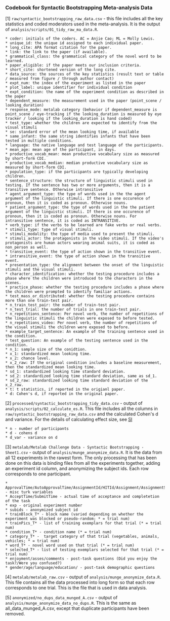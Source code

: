 ### Codebook for Syntactic Bootstrapping Meta-analysis Data 

[1] `raw/syntactic_bootstrapping_raw_data.csv` - this file includes all the key statistics and coded moderators used in the meta-analysis. It is the output of `analysis/scripts/01_tidy_raw_ma_data.R`. 

	* coder: initials of the coders. AC = Anjie Cao; ML = Molly Lewis. 
	* unique_id: the unique id assigned to each individual paper. 
	* long_cite: APA format citation for the paper.
	* link: the link to the paper (if available). 
	* grammatical_class: the grammatical category of the novel word to be learned. 
	* paper_eligible: if the paper meets our inclusion criteria. 
	* short_cite: shortened version of the long cite. 
	* data_source: the sources of the key statistics (result text or table / measured from figure / through author contact)
	* expt_num: the index of the experiment as listed in the paper 
	* plot_label: unique identifier for individual condition
	* expt_condition: the name of the experiment condition as described in the paper 
	* dependent_measure: the measurement used in the paper (point_scene / looking_duration)
	* response_mode: metalab category (behavior if dependent_measure is point_scene / eye-tracking if the looking_duration is measured by eye tracker / looking if the looking_duration is hand coded)
	* test_type: whether the children are expected to identify from the visual stimuli 
	* se: standard error of the mean looking time, if available 
	* same_infant: the same string identifies infants that have been tested in multiple conditions. 
	* language: the native language and test language of the participants. 
	* mean_age: mean age of the participant, in days. 
	* productive_vocab_mean: mean productive vocabulary size as measured by short-form CDI. 
	* productive_vocab_median: median productive vocabulary size as measured by short-form CDI.
	* population_type: if the participants are typically developing children. 
	* sentence_structure: the structure of linguistic stimuli used in testing. If the sentence has two or more arguments, then it is a transitive sentence. Otherwise intransitive 
	* agent_argument_type: the type of words used in the the agent argument of the linguistic stimuli. If there is one occurence of pronoun, then it is coded as pronoun. Otherwise nouns.
	* patient_argument_type: the type of words used in the the patient argument of the linguistic stimuli. If there is one occurence of pronoun, then it is coded as pronoun. Otherwise nouns. For intransitive sentence, it is coded as INTRANSITIVE. 
	* verb_type: if the verbs to be learned are fake verbs or real verbs.  
	* stimuli_type: type of visual stimuli.
	* stimuli_modality: the type of media used to present the stimuli. 
	* stimuli_actor: the protagonists in the video stimuli. If the video's protagonists are human actors wearing animal suits, it is coded as non_person as well. 
	* transitive_event: the type of action shown in the transitive event. 
	* intransitive_event: the type of action shown in the transitive event.
	* presentation_type: the alignment between the onset of the linguistic stimuli and the visual stimuli.
	* character_identification: whether the testing procedure includes a phase where the children were introduced to the characters in the scenes.
	* practice_phase: whether the testing procedure includes a phase where the children were prompted to identify familiar actions.
	* test_mass_or_distributed: whether the testing procedure contains more than one train-test pair.
	* n_train_test_pair: the number of train-test pair.
	* n_test_trial: the number of trials in one train-test pair.
	* n_repetitions_sentence: Per novel verb, the number of repetitions of the linguistic stimuli the children were exposed to before tested.
	* n_repetitions_video: Per novel verb, the number of repetitions of the visual stimuli the children were exposed to before.
	* example_target_sentence: An example of the training sentence used in the condition.
	* test_question: An example of the testing sentence used in the condition.
	* n_1: sample size of the conidtion.
	* x_1: standardized mean looking time. 
	* x_2: chance level. 
	* x_2_raw: If the original condition includes a baseline measurement, then the standardized mean looking time. 
	* sd_1: standardized looking time standard deviation. 
	* sd_2: standardized looking time standard deviation, same as sd_1. 
	* sd_2_raw: standardized looking time standard deviation of the x_2_raw.
	* t: t statistics, if reported in the origianl paper. 
	* d: Cohen's d, if reported in the original paper. 
	
	
	

[2] `processed/syntactic_bootstrapping_tidy_data.csv` - output of `analysis/scripts/02_calculate_es.R`. This file includes all the columns in `raw/syntactic_bootstrapping_raw_data.csv` and the calculated Cohen's d and variance. For the details of calculating effect size, see [SI](https://rpubs.com/anjiecao/671474)

	* n - number of participants
	* d - cohens d
	* d_var - variance on d

[3] `metalab/Metalab Challenge Data - Syntactic Bootstrapping - Sheet1.csv` - output of `analysis/munge_anonymize_data.R`. It is the data from all 12 experiments in the rawest form. The only processing that has been done on this data is binding files from all the experiments together, adding an experiment id column, and anonymizing the subject ids. Each row corresponds to one participant.

	* ApprovalTime/AutoApprovalTime/AssignmentId/HITId/Assignment/AssignmentStatus - misc turk variables
	* AcceptTime/SubmitTime - actual time of acceptance and completetion of the task
	* exp - original experiment number	
	* subids - anonymized subject id
	* trainBlock_T* - block name (varied depending on whether the experiment was blocked or pseudo-random; * = trial num)
	* trainPics_T* - list of training exemplars for that trial (* = trial num)
	* condition_T* - condition name (* = trial num)
	* category_T* -  target category of that trial (vegetables, animals, vehicles; * = trial num)
	* word_T* - novel word used on that trial (* = trial num)
	* selected_T* - list of testing exemplars selected for that trial (* = trial num)
	* enjoyment/asses/comments - post-task questions (Did you enjoy the task?/Were you confused?)
	* gender/age/language/education/ - post-task demographic questions

[4] `metalab/metalab_raw.csv` - output of `analysis/munge_anonymize_data.R`. This file contains all the data processed into long form so that each row corresponds to one trial. This is the file that is used in data analysis.

	

[5] `anonymized/no_dups_data_munged_A.csv` - output of `analysis/munge_anonymize_data_no_dups.R`. This is the same as all_data_munged_A.csv, except that duplicate participants have been removed.